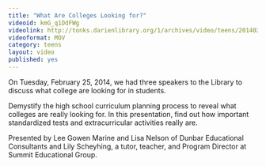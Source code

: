 ```yaml
---
title: "What Are Colleges Looking for?"
videoid: kmG_q1DdFWg
videolink: http://tonks.darienlibrary.org/1/archives/video/teens/20140225_what_colleges_look_for.mov
videoformat: MOV
category: teens
layout: video
published: yes
---
```


On Tuesday, February 25, 2014, we had three speakers to the Library to discuss what college are looking for in students.

Demystify the high school curriculum planning process to reveal what colleges are really looking for. In this presentation, find out how important standardized tests and extracurricular activities really are.

Presented by Lee Gowen Marine and Lisa Nelson of Dunbar Educational Consultants and Lily Scheyhing, a tutor, teacher, and Program Director at Summit Educational Group.